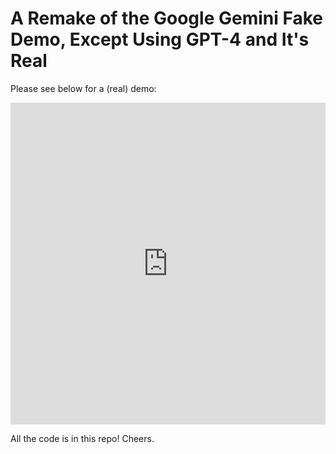 # A Remake of the Google Gemini Fake Demo, Except Using GPT-4 and It's Real

Please see below for a (real) demo:

<iframe width="100%" height="515" src="https://www.youtube.com/embed/__nL7Vc0OCg?si=tReedrTnNuSBFHXs" title="YouTube video player" frameborder="0" allow="accelerometer; autoplay; clipboard-write; encrypted-media; gyroscope; picture-in-picture; web-share" allowfullscreen></iframe>

All the code is in this repo! Cheers.
